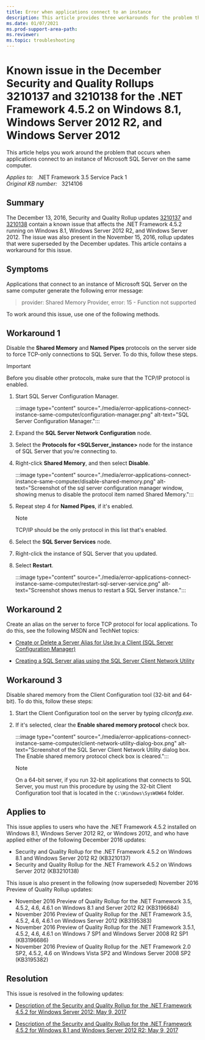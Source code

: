 ```yaml
---
title: Error when applications connect to an instance
description: This article provides three workarounds for the problem that occurs when applications connect to an instance of Microsoft SQL Server on the same computer.
ms.date: 01/07/2021
ms.prod-support-area-path:
ms.reviewer: 
ms.topic: troubleshooting
---
```

# Known issue in the December Security and Quality Rollups 3210137 and 3210138 for the .NET Framework 4.5.2 on Windows 8.1, Windows Server 2012 R2, and Windows Server 2012

This article helps you work around the problem that occurs when applications connect to an instance of Microsoft SQL Server on the same computer.

_Applies to:_ &nbsp; .NET Framework 3.5 Service Pack 1  
_Original KB number:_ &nbsp; 3214106

## Summary

The December 13, 2016, Security and Quality Rollup updates [3210137](https://support.microsoft.com/help/3210137) and [3210138](https://support.microsoft.com/help/3210138) contain a known issue that affects the .NET Framework 4.5.2 running on Windows 8.1, Windows Server 2012 R2, and Windows Server 2012. The issue was also present in the November 15, 2016, rollup updates that were superseded by the December updates. This article contains a workaround for this issue.

## Symptoms

Applications that connect to an instance of Microsoft SQL Server on the same computer generate the following error message:

> provider: Shared Memory Provider, error: 15 - Function not supported

To work around this issue, use one of the following methods.

## Workaround 1

Disable the **Shared Memory** and **Named Pipes** protocols on the server side to force TCP-only connections to SQL Server. To do this, follow these steps.  

> [!IMPORTANT]
> Before you disable other protocols, make sure that the TCP/IP protocol is enabled.

1. Start SQL Server Configuration Manager.

    :::image type="content" source="./media/error-applications-connect-instance-same-computer/configuration-manager.png" alt-text="SQL Server Configuration Manager.":::

1. Expand the **SQL Server Network Configuration** node.
1. Select the **Protocols for <**SQLServer_instance**>** node for the instance of SQL Server that you're connecting to.
1. Right-click **Shared Memory**, and then select **Disable**.

    :::image type="content" source="./media/error-applications-connect-instance-same-computer/disable-shared-memory.png" alt-text="Screenshot of the sql server configuration manager window, showing menus to disable the protocol item named Shared Memory.":::

1. Repeat step 4 for **Named Pipes**, if it's enabled.

     > [!NOTE]
     > TCP/IP should be the only protocol in this list that's enabled.

1. Select the **SQL Server Services** node.
1. Right-click the instance of SQL Server that you updated.
1. Select **Restart**.

    :::image type="content" source="./media/error-applications-connect-instance-same-computer/restart-sql-server-service.png" alt-text="Screenshot shows menus to restart a SQL Server instance.":::

## Workaround 2

Create an alias on the server to force TCP protocol for local applications. To do this, see the following MSDN and TechNet topics:

- [Create or Delete a Server Alias for Use by a Client (SQL Server Configuration Manager)](/previous-versions/sql/sql-server-2012/ms190445(v=sql.110))

- [Creating a SQL Server alias using the SQL Server Client Network Utility](https://azurecloudai.blog/2013/01/22/creating-a-sql-server-alias-using-the-sql-server-client-network-utility/)

## Workaround 3

Disable shared memory from the Client Configuration tool (32-bit and 64-bit). To do this, follow these steps:

1. Start the Client Configuration tool on the server by typing *cliconfg.exe*.
1. If it's selected, clear the **Enable shared memory protocol** check box.

    :::image type="content" source="./media/error-applications-connect-instance-same-computer/client-network-utility-dialog-box.png" alt-text="Screenshot of the SQL Server Client Network Utility dialog box. The Enable shared memory protocol check box is cleared.":::  

    > [!NOTE]
    > On a 64-bit server, if you run 32-bit applications that connects to SQL Server, you must run this procedure by using the 32-bit Client Configuration tool that is located in the `C:\Windows\SysWOW64` folder.

## Applies to

This issue applies to users who have the .NET Framework 4.5.2 installed on Windows 8.1, Windows Server 2012 R2, or Windows 2012, and who have applied either of the following December 2016 updates:

- Security and Quality Rollup for the .NET Framework 4.5.2 on Windows 8.1 and Windows Server 2012 R2 (KB3210137)
- Security and Quality Rollup for the .NET Framework 4.5.2 on Windows Server 2012 (KB3210138)

This issue is also present in the following (now superseded) November 2016 Preview of Quality Rollup updates:

- November 2016 Preview of Quality Rollup for the .NET Framework 3.5, 4.5.2, 4.6, 4.6.1 on Windows 8.1 and Server 2012 R2 (KB3196684)
- November 2016 Preview of Quality Rollup for the .NET Framework 3.5, 4.5.2, 4.6, 4.6.1 on Windows Server 2012 (KB3195383)
- November 2016 Preview of Quality Rollup for the .NET Framework 3.5.1, 4.5.2, 4.6, 4.6.1 on Windows 7 SP1 and Windows Server 2008 R2 SP1 (KB3196686)
- November 2016 Preview of Quality Rollup for the .NET Framework 2.0 SP2, 4.5.2, 4.6 on Windows Vista SP2 and Windows Server 2008 SP2 (KB3195382)

## Resolution

This issue is resolved in the following updates:

- [Description of the Security and Quality Rollup for the .NET Framework 4.5.2 for Windows Server 2012: May 9, 2017](https://support.microsoft.com/help/4014513)

- [Description of the Security and Quality Rollup for the .NET Framework 4.5.2 for Windows 8.1 and Windows Server 2012 R2: May 9, 2017](https://support.microsoft.com/help/4014512)
